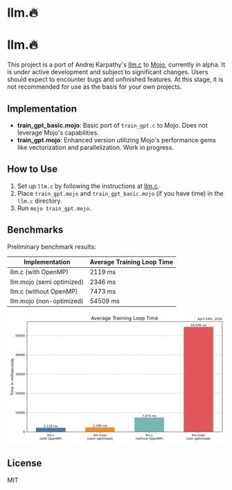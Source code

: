 # llm.🔥
# llm.🔥
This project is a port of Andrej Karpathy's [llm.c](https://github.com/karpathy/llm.c) to [Mojo](https://docs.modular.com/mojo), currently in alpha. It is under active development and subject to significant changes. Users should expect to encounter bugs and unfinished features. At this stage, it is not recommended for use as the basis for your own projects.


## Implementation

- **train_gpt_basic.mojo**: Basic port of `train_gpt.c` to Mojo. Does not leverage Mojo's capabilities.
- **train_gpt.mojo**: Enhanced version utilizing Mojo's performance gems like vectorization and parallelization. Work in progress.

## How to Use

1. Set up `llm.c` by following the instructions at [llm.c](https://github.com/karpathy/llm.c).
2. Place `train_gpt.mojo` and `train_gpt_basic.mojo` (if you have time) in the `llm.c` directory.
3. Run `mojo train_gpt.mojo`.

## Benchmarks

Preliminary benchmark results:

| Implementation             | Average Training Loop Time |
|----------------------------|----------------------------|
| llm.c (with OpenMP)        | 2119 ms                    |
| llm.mojo (semi optimized)  | 2346 ms                    |
| llm.c (without OpenMP)     | 7473 ms                    |
| llm.mojo (non-optimized)   | 54509 ms                   |

!['Training Loop Times'](imgs/training_loop_times_chart.png)

## License

MIT
